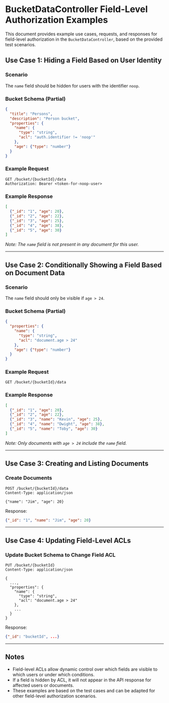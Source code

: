 # BucketDataController Field-Level Authorization Examples

This document provides example use cases, requests, and responses for field-level authorization in the `BucketDataController`, based on the provided test scenarios.

## Use Case 1: Hiding a Field Based on User Identity

### Scenario

The `name` field should be hidden for users with the identifier `noop`.

### Bucket Schema (Partial)

```json
{
  "title": "Persons",
  "description": "Person bucket",
  "properties": {
    "name": {
      "type": "string",
      "acl": "auth.identifier != 'noop'"
    },
    "age": {"type": "number"}
  }
}
```

### Example Request

```http
GET /bucket/{bucketId}/data
Authorization: Bearer <token-for-noop-user>
```

### Example Response

```json
[
  {"_id": "1", "age": 20},
  {"_id": "2", "age": 22},
  {"_id": "3", "age": 25},
  {"_id": "4", "age": 38},
  {"_id": "5", "age": 30}
]
```

_Note: The `name` field is not present in any document for this user._

---

## Use Case 2: Conditionally Showing a Field Based on Document Data

### Scenario

The `name` field should only be visible if `age > 24`.

### Bucket Schema (Partial)

```json
{
  "properties": {
    "name": {
      "type": "string",
      "acl": "document.age > 24"
    },
    "age": {"type": "number"}
  }
}
```

### Example Request

```http
GET /bucket/{bucketId}/data
```

### Example Response

```json
[
  {"_id": "1", "age": 20},
  {"_id": "2", "age": 22},
  {"_id": "3", "name": "Kevin", "age": 25},
  {"_id": "4", "name": "Dwight", "age": 38},
  {"_id": "5", "name": "Toby", "age": 30}
]
```

_Note: Only documents with `age > 24` include the `name` field._

---

## Use Case 3: Creating and Listing Documents

### Create Documents

```http
POST /bucket/{bucketId}/data
Content-Type: application/json

{"name": "Jim", "age": 20}
```

Response:

```json
{"_id": "1", "name": "Jim", "age": 20}
```

---

## Use Case 4: Updating Field-Level ACLs

### Update Bucket Schema to Change Field ACL

```http
PUT /bucket/{bucketId}
Content-Type: application/json

{
  ...,
  "properties": {
    "name": {
      "type": "string",
      "acl": "document.age > 24"
    },
    ...
  }
}
```

Response:

```json
{"_id": "bucketId", ...}
```

---

## Notes

- Field-level ACLs allow dynamic control over which fields are visible to which users or under which conditions.
- If a field is hidden by ACL, it will not appear in the API response for affected users or documents.
- These examples are based on the test cases and can be adapted for other field-level authorization scenarios.
